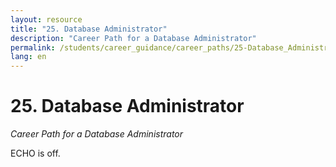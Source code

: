 ```yaml
---
layout: resource
title: "25. Database Administrator"
description: "Career Path for a Database Administrator"
permalink: /students/career_guidance/career_paths/25-Database_Administrator/
lang: en
---
```


# 25. Database Administrator

*Career Path for a Database Administrator*

ECHO is off.
